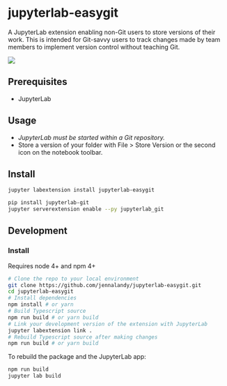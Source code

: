 # jupyterlab-easygit

A JupyterLab extension enabling non-Git users to store versions of their work. This is intended for Git-savvy users to track changes made by team members to implement version control without teaching Git.

![](http://g.recordit.co/DxWkhlc8RB.gif)

## Prerequisites

- JupyterLab  

## Usage

- *JupyterLab must be started within a Git repository.*
- Store a version of your folder with File > Store Version or the second icon on the notebook toolbar.

## Install

```bash
jupyter labextension install jupyterlab-easygit
```

```bash
pip install jupyterlab-git
jupyter serverextension enable --py jupyterlab_git
```

## Development

### Install

Requires node 4+ and npm 4+

```bash
# Clone the repo to your local environment
git clone https://github.com/jennalandy/jupyterlab-easygit.git
cd jupyterlab-easygit
# Install dependencies
npm install # or yarn
# Build Typescript source
npm run build # or yarn build
# Link your development version of the extension with JupyterLab
jupyter labextension link .
# Rebuild Typescript source after making changes
npm run build # or yarn build
```

To rebuild the package and the JupyterLab app:

```bash
npm run build
jupyter lab build
```
